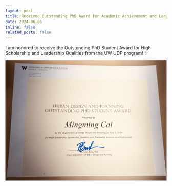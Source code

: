 ```yaml
---
layout: post
title: Received Outstanding PhD Award for Academic Achievement and Leadership
date: 2024-06-06
inline: false
related_posts: false
---
```


I am honored to receive the Outstanding PhD Student Award for High Scholarship and Leadership Qualities from the UW UDP program! :sparkles:

<img src="/assets/img/PhDAwards_edit2.jpeg">
